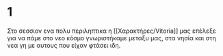 # 1
Στο σεσσιον ενα πολυ περιληπτικα η [[Χαρακτήρες/Vitoria]] μας επέλεξε για να πάμε 
στο νεο κόσμο γνωριστήκαμε μεταξυ μας, στα νησία και στη νεα γη με αυτους που είχαν
φτάσει ιδη.




